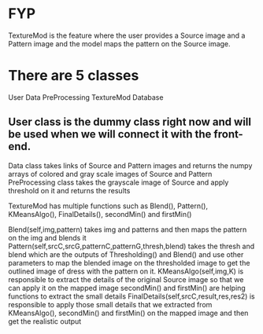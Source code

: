 # FYP

TextureMod is the feature where the user provides a Source image and a Pattern image and the model maps the pattern on the Source image.

# There are 5 classes
User
Data
PreProcessing
TextureMod
Database

## User class is the dummy class right now and will be used when we will connect it with the front-end.
Data class takes links of Source and Pattern images and returns the numpy arrays of colored and gray scale images of Source and Pattern
PreProcessing class takes the grayscale image of Source and apply threshold on it and returns the results 

TextureMod has multiple functions such as Blend(), Pattern(), KMeansAlgo(), FinalDetails(), secondMin() and firstMin()

Blend(self,img,pattern) takes img and patterns and then maps the pattern on the img and blends it
Pattern(self,srcC,srcG,patternC,patternG,thresh,blend) takes the thresh and blend which are the outputs of Thresholding() and Blend() and use other parameters to map the blended image on the thresholded image to get the outlined image of dress with the pattern on it.
KMeansAlgo(self,img,K) is responsible to extract the details of the original Source image so that we can apply it on the mapped image
secondMin() and firstMin() are helping functions to extract the small details
FinalDetails(self,srcC,result,res,res2) is responsible to apply those small details that we extracted from KMeansAlgo(), secondMin() and firstMin() on the mapped image and then get the realistic output
  
